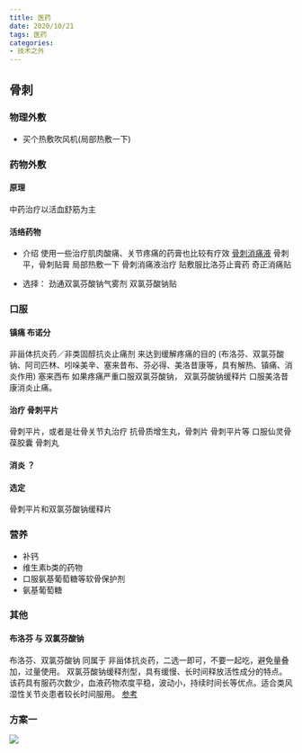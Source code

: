 ```yaml
---
title: 医药
date: 2020/10/21 
tags: 医药
categories: 
- 技术之外
---
```


## 骨刺
### 物理外敷 

- 买个热敷吹风机(局部热敷一下)

### 药物外敷 
#### 原理
中药治疗以活血舒筋为主

#### 活络药物
- 介绍
使用一些治疗肌肉酸痛、关节疼痛的药膏也比较有疗效
[骨刺消痛液](https://yp.120ask.com/detail/44258.html)
骨刺平，骨刺贴膏
局部热敷一下
骨刺消痛液治疗
贴敷服比洛芬止膏药
奇正消痛贴

- 选择：
劲通双氯芬酸钠气雾剂
双氯芬酸钠贴



### 口服
#### 镇痛 布诺分
非甾体抗炎药／非类固醇抗炎止痛剂 来达到缓解疼痛的目的 (布洛芬、双氯芬酸钠、阿司匹林、吲哚美辛、塞来昔布、芬必得、美洛昔康等，具有解热、镇痛、消炎作用)
塞来西布
如果疼痛严重口服双氯芬酸钠，
双氯芬酸钠缓释片
口服美洛昔康消炎止痛。
#### 治疗 骨刺平片
骨刺平片，或者是壮骨关节丸治疗
抗骨质增生丸，骨刺片
骨刺平片等
口服仙灵骨葆胶囊
骨刺丸
#### 消炎 ？



#### 选定
骨刺平片和双氯芬酸钠缓释片

### 营养
- 补钙
- 维生素b类的药物
- 口服氨基葡萄糖等软骨保护剂
- 氨基葡萄糖

### 其他
#### 布洛芬 与 双氯芬酸钠
布洛芬、双氯芬酸钠 同属于 非甾体抗炎药，二选一即可，不要一起吃，避免量叠加，过量使用。
双氯芬酸钠缓释剂型，具有缓慢、长时间释放活性成分的特点。该药具有服药次数少，血液药物浓度平稳，波动小，持续时间长等优点。适合类风湿性关节炎患者较长时间服用。
[参考](http://tag.120ask.com/jibing/fashao/1325248.html)

### 方案一
![](/image/doctor/test.png)

